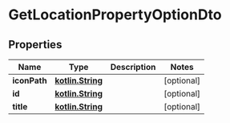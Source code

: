 # GetLocationPropertyOptionDto

## Properties
Name | Type | Description | Notes
------------ | ------------- | ------------- | -------------
**iconPath** | [**kotlin.String**](.md) |  |  [optional]
**id** | [**kotlin.String**](.md) |  |  [optional]
**title** | [**kotlin.String**](.md) |  |  [optional]
